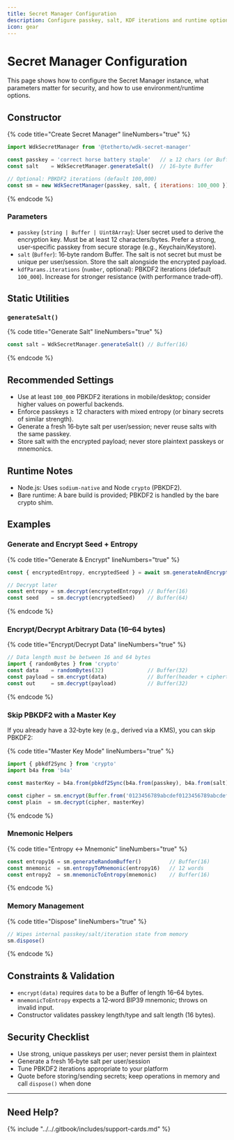 ```yaml
---
title: Secret Manager Configuration
description: Configure passkey, salt, KDF iterations and runtime options for @tetherto/wdk-secret-manager
icon: gear
---
```



# Secret Manager Configuration

This page shows how to configure the Secret Manager instance, what parameters matter for security, and how to use environment/runtime options.

## Constructor

{% code title="Create Secret Manager" lineNumbers="true" %}
```javascript
import WdkSecretManager from '@tetherto/wdk-secret-manager'

const passkey = 'correct horse battery staple'   // ≥ 12 chars (or Buffer/Uint8Array ≥ 12 bytes)
const salt    = WdkSecretManager.generateSalt()  // 16‑byte Buffer

// Optional: PBKDF2 iterations (default 100,000)
const sm = new WdkSecretManager(passkey, salt, { iterations: 100_000 })
```
{% endcode %}

### Parameters

- `passkey` (`string | Buffer | Uint8Array`): User secret used to derive the encryption key. Must be at least 12 characters/bytes. Prefer a strong, user‑specific passkey from secure storage (e.g., Keychain/Keystore).
- `salt` (`Buffer`): 16‑byte random Buffer. The salt is not secret but must be unique per user/session. Store the salt alongside the encrypted payload.
- `kdfParams.iterations` (`number`, optional): PBKDF2 iterations (default `100_000`). Increase for stronger resistance (with performance trade‑off).

## Static Utilities

### `generateSalt()`

{% code title="Generate Salt" lineNumbers="true" %}
```javascript
const salt = WdkSecretManager.generateSalt() // Buffer(16)
```
{% endcode %}

## Recommended Settings

- Use at least `100_000` PBKDF2 iterations in mobile/desktop; consider higher values on powerful backends.
- Enforce passkeys ≥ 12 characters with mixed entropy (or binary secrets of similar strength).
- Generate a fresh 16‑byte salt per user/session; never reuse salts with the same passkey.
- Store salt with the encrypted payload; never store plaintext passkeys or mnemonics.

## Runtime Notes

- Node.js: Uses `sodium-native` and Node `crypto` (PBKDF2).
- Bare runtime: A bare build is provided; PBKDF2 is handled by the bare crypto shim.

## Examples

### Generate and Encrypt Seed + Entropy

{% code title="Generate & Encrypt" lineNumbers="true" %}
```javascript
const { encryptedEntropy, encryptedSeed } = await sm.generateAndEncrypt()

// Decrypt later
const entropy = sm.decrypt(encryptedEntropy) // Buffer(16)
const seed    = sm.decrypt(encryptedSeed)    // Buffer(64)
```
{% endcode %}

### Encrypt/Decrypt Arbitrary Data (16–64 bytes)

{% code title="Encrypt/Decrypt Data" lineNumbers="true" %}
```javascript
// Data length must be between 16 and 64 bytes
import { randomBytes } from 'crypto'
const data    = randomBytes(32)              // Buffer(32)
const payload = sm.encrypt(data)             // Buffer(header + ciphertext)
const out     = sm.decrypt(payload)          // Buffer(32)
```
{% endcode %}

### Skip PBKDF2 with a Master Key

If you already have a 32‑byte key (e.g., derived via a KMS), you can skip PBKDF2:

{% code title="Master Key Mode" lineNumbers="true" %}
```javascript
import { pbkdf2Sync } from 'crypto'
import b4a from 'b4a'

const masterKey = b4a.from(pbkdf2Sync(b4a.from(passkey), b4a.from(salt), 100_000, 32, 'sha256'))

const cipher = sm.encrypt(Buffer.from('0123456789abcdef0123456789abcdef'), masterKey)
const plain  = sm.decrypt(cipher, masterKey)
```
{% endcode %}

### Mnemonic Helpers

{% code title="Entropy ↔ Mnemonic" lineNumbers="true" %}
```javascript
const entropy16 = sm.generateRandomBuffer()         // Buffer(16)
const mnemonic  = sm.entropyToMnemonic(entropy16)   // 12 words
const entropy2  = sm.mnemonicToEntropy(mnemonic)    // Buffer(16)
```
{% endcode %}

### Memory Management

{% code title="Dispose" lineNumbers="true" %}
```javascript
// Wipes internal passkey/salt/iteration state from memory
sm.dispose()
```
{% endcode %}

## Constraints & Validation

- `encrypt(data)` requires `data` to be a Buffer of length 16–64 bytes.
- `mnemonicToEntropy` expects a 12‑word BIP39 mnemonic; throws on invalid input.
- Constructor validates passkey length/type and salt length (16 bytes).

## Security Checklist

- Use strong, unique passkeys per user; never persist them in plaintext
- Generate a fresh 16‑byte salt per user/session
- Tune PBKDF2 iterations appropriate to your platform
- Quote before storing/sending secrets; keep operations in memory and call `dispose()` when done

***

## Need Help?

{% include "../../.gitbook/includes/support-cards.md" %}
